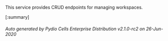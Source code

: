 






This service provides CRUD endpoints for managing workspaces.

[:summary]

###### Auto generated by Pydio Cells Enterprise Distribution v2.1.0-rc2 on 26-Jun-2020
